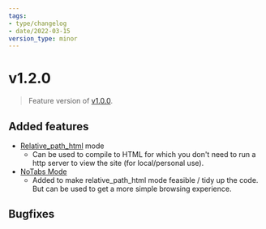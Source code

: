 ```yaml
---
tags:
- type/changelog
- date/2022-03-15
version_type: minor
---
```

# v1.2.0   
   
> Feature version of [v1.0.0](../Changelog/v1.0.0.md).   
   
## Added features   
   
- [Relative_path_html](../Configurations/Modes/Relative_path_html.md) mode   
	- Can be used to compile to HTML for which you don't need to run a http server to view the site (for local/personal use).   
- [NoTabs Mode](../Configurations/Deprecated%20Configurations/NoTabs%20Mode.md)   
	- Added to make relative_path_html mode feasible / tidy up the code. But can be used to get a more simple browsing experience.   
   
## Bugfixes